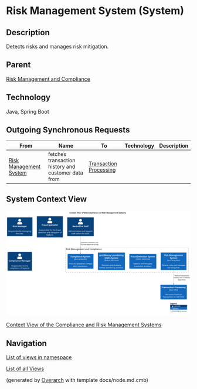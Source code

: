 
# Risk Management System (System)
## Description
Detects risks and manages risk mitigation.

## Parent
[Risk Management and Compliance](../../mybank/compliance/context-boundary.md)

## Technology
Java, Spring Boot
## Outgoing Synchronous Requests 
| From | Name | To | Technology | Description |
|---|---|---|---|---|
| [Risk Management System](../../mybank/compliance/risk-management-system.md) | fetches transaction history and customer data from | [Transaction Processing](../../mybank/core-banking/transaction-processing-system.md) |  |  |

## System Context View
![Context View of the Compliance and Risk Management Systems](../../mybank/compliance/context-view.png)

[Context View of the Compliance and Risk Management Systems](../../mybank/compliance/context-view.md)


## Navigation
[List of views in namespace](./views-in-namespace.md)

[List of all Views](../../views.md)


(generated by [Overarch](https://github.com/soulspace-org/overarch) with template docs/node.md.cmb)
